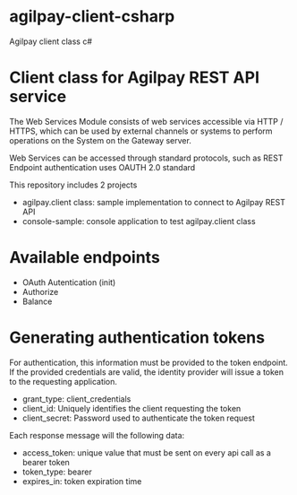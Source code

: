# agilpay-client-csharp
Agilpay client class c#

# Client class for Agilpay REST API service  

The Web Services Module consists of web services accessible via HTTP / HTTPS, which can be used by external channels or systems to perform operations on the System on the Gateway server.

Web Services can be accessed through standard protocols, such as REST
Endpoint authentication uses OAUTH 2.0 standard

This repository includes 2 projects
* agilpay.client class: sample implementation to connect to Agilpay REST API
* console-sample: console application to test agilpay.client class


# Available endpoints

* OAuth Autentication (init)
* Authorize
* Balance

# Generating authentication tokens

For authentication, this information must be provided to the token endpoint. If the provided credentials are valid, the identity provider will issue a token to the requesting application.
* grant_type: client_credentials
* client_id: Uniquely identifies the client requesting the token
* client_secret: Password used to authenticate the token request

Each response message will the following data:
* access_token: unique value that must be sent on every api call as a bearer token
* token_type: bearer
* expires_in: token expiration time
